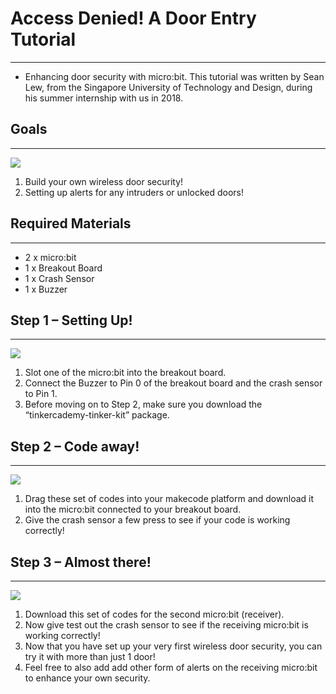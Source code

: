 
# Access Denied! A Door Entry Tutorial
---
- Enhancing door security with micro:bit. This tutorial was written by Sean Lew, from the Singapore University of Technology and Design, during his summer internship with us in 2018.



## Goals
---
![](https://i.imgur.com/rcEn7ay.jpg)


 1. Build your own wireless door security!
 2. Setting up alerts for any intruders or unlocked doors!

           
## Required Materials
---
- 2 x micro:bit
- 1 x Breakout Board
- 1 x Crash Sensor
- 1 x Buzzer


## Step 1 – Setting Up!
---

![](https://i.imgur.com/MszANln.jpg)

1. Slot one of the micro:bit into the breakout board.
2. Connect the Buzzer to Pin 0 of the breakout board and the crash sensor to Pin 1.
3. Before moving on to Step 2, make sure you download the “tinkercademy-tinker-kit” package.



## Step 2 – Code away!
---

![](https://i.imgur.com/lCXgiQs.png)

1. Drag these set of codes into your makecode platform and download it into the micro:bit connected to your breakout board.
2. Give the crash sensor a few press to see if your code is working correctly!


## Step 3 – Almost there!
---

![](https://i.imgur.com/27It2Px.png)


1. Download this set of codes for the second micro:bit (receiver).
2. Now give test out the crash sensor to see if the receiving micro:bit is working correctly!
3. Now that you have set up your very first wireless door security, you can try it with more than just 1 door!
4. Feel free to also add add other form of alerts on the receiving micro:bit to enhance your own security.






